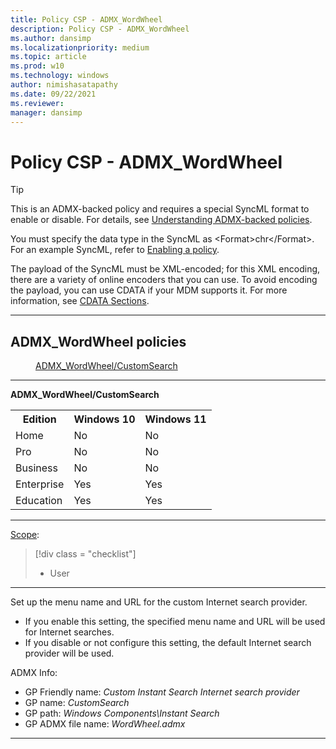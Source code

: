 ```yaml
---
title: Policy CSP - ADMX_WordWheel
description: Policy CSP - ADMX_WordWheel
ms.author: dansimp
ms.localizationpriority: medium
ms.topic: article
ms.prod: w10
ms.technology: windows
author: nimishasatapathy
ms.date: 09/22/2021
ms.reviewer: 
manager: dansimp
---
```


# Policy CSP - ADMX_WordWheel

> [!TIP]
> This is an ADMX-backed policy and requires a special SyncML format to enable or disable. For details, see [Understanding ADMX-backed policies](./understanding-admx-backed-policies.md).
> 
> You must specify the data type in the SyncML as &lt;Format&gt;chr&lt;/Format&gt;. For an example SyncML, refer to [Enabling a policy](./understanding-admx-backed-policies.md#enabling-a-policy).
> 
> The payload of the SyncML must be XML-encoded; for this XML encoding, there are a variety of online encoders that you can use. To avoid encoding the payload, you can use CDATA if your MDM supports it. For more information, see [CDATA Sections](http://www.w3.org/TR/REC-xml/#sec-cdata-sect).

<hr/>

<!--Policies-->
## ADMX_WordWheel policies  

<dl>
  <dd>
    <a href="#admx-wordwheel-customsearch">ADMX_WordWheel/CustomSearch</a>
  </dd>
</dl>


<hr/>

<!--Policy-->
<a href="" id="admx-wordwheel-customsearch"></a>**ADMX_WordWheel/CustomSearch**  

<!--SupportedSKUs-->
<table>
<tr>
    <th>Edition</th>
    <th>Windows 10</th>
    <th>Windows 11</th>
</tr>
<tr>
    <td>Home</td>
    <td>No</td>
    <td>No</td>
</tr>
<tr>
    <td>Pro</td>
    <td>No</td>
    <td>No</td>
</tr>
<tr>
    <td>Business</td>
    <td>No</td>
    <td>No</td>
</tr>
<tr>
    <td>Enterprise</td>
    <td>Yes</td>
    <td>Yes</td>
</tr>
<tr>
    <td>Education</td>
    <td>Yes</td>
    <td>Yes</td>
</tr>
</table>

<!--/SupportedSKUs-->
<hr/>

<!--Scope-->
[Scope](./policy-configuration-service-provider.md#policy-scope):

> [!div class = "checklist"]
> * User

<hr/>

<!--/Scope-->
<!--Description-->
Set up the menu name and URL for the custom Internet search provider.  

- If you enable this setting, the specified menu name and URL will be used for Internet searches.  
- If you disable or not configure this setting, the default Internet search provider will be used.

<!--/Description-->


<!--ADMXBacked-->
ADMX Info:  
-   GP Friendly name: *Custom Instant Search Internet search provider*
-   GP name: *CustomSearch*
-   GP path: *Windows Components\Instant Search*
-   GP ADMX file name: *WordWheel.admx*

<!--/ADMXBacked-->
<!--/Policy-->
<hr/>


<!--/Policies-->

